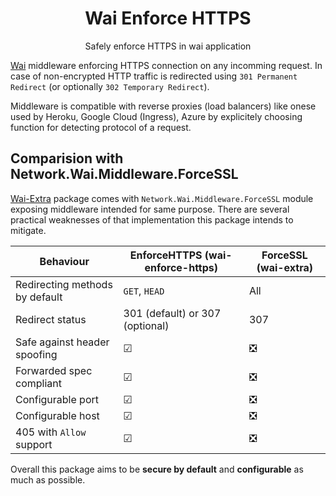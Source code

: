 <div align="center">
    <h1>Wai Enforce HTTPS</h1>
    <p>Safely enforce HTTPS in wai application</p>
</div>

[Wai](https://hackage.haskell.org/package/wai) middleware enforcing HTTPS connection on any incomming request.
In case of non-encrypted HTTP traffic is redirected using `301 Permanent Redirect`
(or optionally `302 Temporary Redirect`).

Middleware is compatible with reverse proxies (load balancers) like onese
used by Heroku, Google Cloud (Ingress), Azure by explicitely choosing function for detecting
protocol of a request.

## Comparision with Network.Wai.Middleware.ForceSSL

[Wai-Extra](https://hackage.haskell.org/package/wai-extra-3.0.24.3/docs/Network-Wai-Middleware-ForceSSL.html)
package comes with `Network.Wai.Middleware.ForceSSL` module exposing middleware intended for same purpose.
There are several practical weaknesses of that implementation this package intends to mitigate.

| Behaviour                      | EnforceHTTPS (wai-enforce-https) | ForceSSL (wai-extra) |
|--------------------------------|----------------------------------|----------------------|
| Redirecting methods by default | `GET`, `HEAD`                    | All                  |
| Redirect status                | 301 (default) or 307 (optional)  | 307                  |
| Safe against header spoofing   | ☑                                | ❎                   |
| Forwarded spec compliant       | ☑                                | ❎                   |
| Configurable port              | ☑                                | ❎                   |
| Configurable host              | ☑                                | ❎                   |
| 405 with `Allow` support       | ☑                                | ❎                   |

Overall this package aims to be **secure by default** and **configurable** as much as possible.
